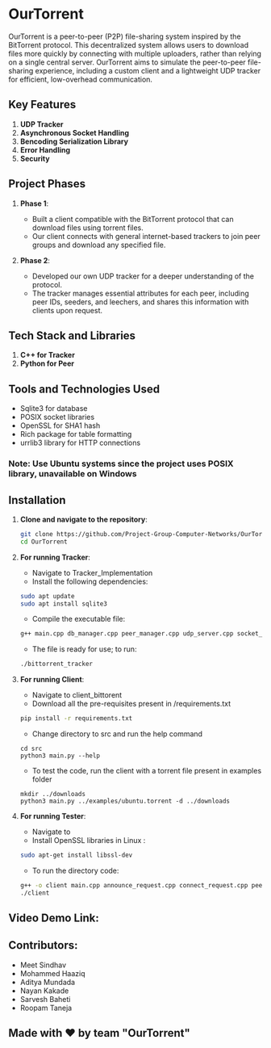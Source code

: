 # OurTorrent

OurTorrent is a peer-to-peer (P2P) file-sharing system inspired by the BitTorrent protocol. This decentralized system allows users to download files more quickly by connecting with multiple uploaders, rather than relying on a single central server. OurTorrent aims to simulate the peer-to-peer file-sharing experience, including a custom client and a lightweight UDP tracker for efficient, low-overhead communication.

## Key Features

1. **UDP Tracker**
2. **Asynchronous Socket Handling**
3. **Bencoding Serialization Library**
4. **Error Handling**
5. **Security**

## Project Phases

1. **Phase 1**: 
   - Built a client compatible with the BitTorrent protocol that can download files using torrent files.
   - Our client connects with general internet-based trackers to join peer groups and download any specified file.

2. **Phase 2**:
   - Developed our own UDP tracker for a deeper understanding of the protocol.
   - The tracker manages essential attributes for each peer, including peer IDs, seeders, and leechers, and shares this information with clients upon request.

## Tech Stack and Libraries

1. **C++ for Tracker**
2. **Python for Peer**

## Tools and Technologies Used
   - Sqlite3 for database
   - POSIX socket libraries
   - OpenSSL for SHA1 hash
   - Rich package for table formatting
   - urrlib3 library for HTTP connections

### Note: Use Ubuntu systems since the project uses POSIX library, unavailable on Windows

## Installation

1. **Clone and navigate to the repository**:
   ```bash
   git clone https://github.com/Project-Group-Computer-Networks/OurTorrent.git
   cd OurTorrent
   ```

2. **For running Tracker**:
    - Navigate to Tracker_Implementation
    - Install the following dependencies:
    ```bash
    sudo apt update
    sudo apt install sqlite3
    ```
    - Compile the executable file:
    ```bash
    g++ main.cpp db_manager.cpp peer_manager.cpp udp_server.cpp socket_util.cpp -l sqlite3 -o bittorrent_tracker
    ```
    - The file is ready for use; to run:
    ```bash
    ./bittorrent_tracker
    ```

3. **For running Client**:
    - Navigate to client_bittorent
    - Download all the pre-requisites present in /requirements.txt 
    ```bash
    pip install -r requirements.txt
    ```
    - Change directory to src and run the help command
    ```
    cd src
    python3 main.py --help
    ```
    - To test the code, run the client with a torrent file present in examples folder
    ```
    mkdir ../downloads
    python3 main.py ../examples/ubuntu.torrent -d ../downloads
    ```

4. **For running Tester**:
    - Navigate to 
    - Install OpenSSL libraries in Linux :
    ```bash
    sudo apt-get install libssl-dev
    ```
    - To run the directory code:
    ```bash
    g++ -o client main.cpp announce_request.cpp connect_request.cpp peer_decoder.cpp -std=c++20 -lssl -lcrypto
    ./client
    ```
## Video Demo Link:


## Contributors:
- Meet Sindhav  
- Mohammed Haaziq
- Aditya Mundada
- Nayan Kakade
- Sarvesh Baheti
- Roopam Taneja 

## Made with ❤️ by team "OurTorrent"

